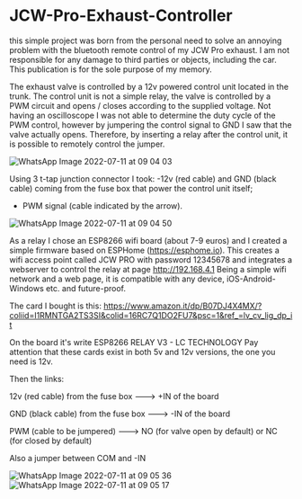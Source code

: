 # JCW-Pro-Exhaust-Controller

this simple project was born from the personal need to solve an annoying problem with the bluetooth remote control of my JCW Pro exhaust. I am not responsible for any damage to third parties or objects, including the car. This publication is for the sole purpose of my memory.

The exhaust valve is controlled by a 12v powered control unit located in the trunk. The control unit is not a simple relay, the valve is controlled by a PWM circuit and opens / closes according to the supplied voltage. Not having an oscilloscope I was not able to determine the duty cycle of the PWM control, however by jumpering the control signal to GND I saw that the valve actually opens. Therefore, by inserting a relay after the control unit, it is possible to remotely control the jumper.

![WhatsApp Image 2022-07-11 at 09 04 03](https://user-images.githubusercontent.com/4238515/178209231-50427850-8ea5-48d1-b558-4d04fb22d71e.jpeg)


Using 3 t-tap junction connector I took:
-12v (red cable) and GND (black cable) coming from the fuse box that power the control unit itself;
- PWM signal (cable indicated by the arrow).

![WhatsApp Image 2022-07-11 at 09 04 50](https://user-images.githubusercontent.com/4238515/178210078-6264a7c3-3225-468e-9036-4caf16979ba5.jpeg)

As a relay I chose an ESP8266 wifi board (about 7-9 euros) and I created a simple firmware based on ESPHome (https://esphome.io). This creates a wifi access point called JCW PRO with password 12345678 and integrates a webserver to control the relay at page http://192.168.4.1
Being a simple wifi network and a web page, it is compatible with any device, iOS-Android-Windows etc. and future-proof.

The card I bought is this:
https://www.amazon.it/dp/B07DJ4X4MX/?coliid=I1RMNTGA2TS3SI&colid=16RC7Q1DO2FU7&psc=1&ref_=lv_cv_lig_dp_it

On the board it's write ESP8266 RELAY V3 - LC TECHNOLOGY
Pay attention that these cards exist in both 5v and 12v versions, the one you need is 12v.



Then the links:

12v (red cable) from the fuse box ---> +IN of the board

GND (black cable) from the fuse box ---> -IN of the board

PWM (cable to be jumpered) ---> NO (for valve open by default) or NC (for closed by default)

Also a jumper between COM and -IN


![WhatsApp Image 2022-07-11 at 09 05 36](https://user-images.githubusercontent.com/4238515/178213240-877c2686-5c36-496c-8378-089070001878.jpeg)
![WhatsApp Image 2022-07-11 at 09 05 17](https://user-images.githubusercontent.com/4238515/178213295-de255535-7c7b-452f-89d9-8cab2f75eda8.jpeg)
